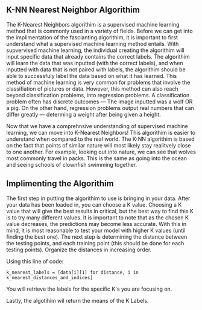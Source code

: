 ## K-NN Nearest Neighbor Algorithim

The K-Nearest Neighbors algorithim is a supervised machine learning method that is commonly used in a variety of fields. Before we can get into the implimentation of the fascianting algorithim, it is important to first understand what a supervised machine learning method entails. With supvervised machine learning, the individual creating the algorithim will input specific data that already contains the correct labels. The algorithim will learn the data that was inputted (with the correct labels), and when inputted with data that is not paired with labels, the algorithim should be able to successfuly label the data based on what it has learned. This method of machine learning is very common for problems that involve the classifiation of pictures or data. However, this method can also reach beyond classification problems, into regression problems. A classification problem often has discrete outcomes –– The image inputted was a wolf OR a pig. On the other hand, regression problems output real numbers that can differ greatly –– determing a weight after being given a height. 

Now that we have a comprehnsive understanding of supervised machine learning, we can move into K-Nearest Neighbors! This algorithim is easier to understand when compared to the real world. The K-NN algorithim is based on the fact that points of similar nature will most likely stay realitvely close to one another. For example, looking out into nature, we can see that wolves most commonly travel in packs. This is the same as going into the ocean and seeing schools of clownfish swimming together. 

## Implimenting the Algorithim

The first step in putting the algorithim to use is bringing in your data. After your data has been loaded in, you can choose a K value. Choosing a K value that will give the best results in critical, but the best way to find this K is to try many different values. It is important to note that as the chosen K value decreases, the predictions may become less accurate. With this in mind, it is most reasonable to test your model with higher K values (until finding the best one). The next step is determining the distance between the testing points, and each training point (this should be done for each testing points). Organize the distances in increasing order. 

Using this line of code:

    k_nearest_labels = [data[i][1] for distance, i in k_nearest_distances_and_indices]

You will retrieve the labels for the specific K's you are focusing on.  

Lastly, the algotihim wil return the means of the K Labels. 


